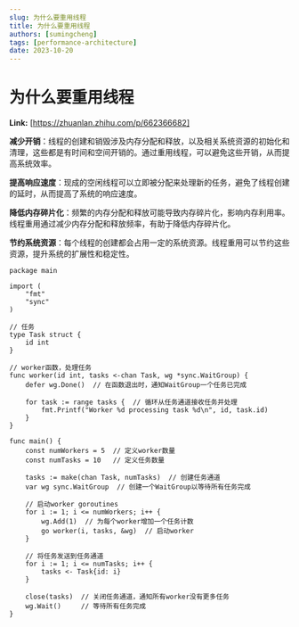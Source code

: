 ```yaml
---
slug: 为什么要重用线程
title: 为什么要重用线程
authors: [sumingcheng]
tags: [performance-architecture]
date: 2023-10-20
---
```


# 为什么要重用线程



 **Link:** [https://zhuanlan.zhihu.com/p/662366682]



**减少开销**：线程的创建和销毁涉及内存分配和释放，以及相关系统资源的初始化和清理，这些都是有时间和空间开销的。通过重用线程，可以避免这些开销，从而提高系统效率。

**提高响应速度**：现成的空闲线程可以立即被分配来处理新的任务，避免了线程创建的延时，从而提高了系统的响应速度。

**降低内存碎片化**：频繁的内存分配和释放可能导致内存碎片化，影响内存利用率。线程重用通过减少内存分配和释放频率，有助于降低内存碎片化。

**节约系统资源**：每个线程的创建都会占用一定的系统资源。线程重用可以节约这些资源，提升系统的扩展性和稳定性。

```
package main

import (
	"fmt"
	"sync"
)

// 任务
type Task struct {
	id int
}

// worker函数，处理任务
func worker(id int, tasks <-chan Task, wg *sync.WaitGroup) {
	defer wg.Done()  // 在函数退出时，通知WaitGroup一个任务已完成

	for task := range tasks {  // 循环从任务通道接收任务并处理
		fmt.Printf("Worker %d processing task %d\n", id, task.id)
	}
}

func main() {
	const numWorkers = 5  // 定义worker数量
	const numTasks = 10   // 定义任务数量

	tasks := make(chan Task, numTasks)  // 创建任务通道
	var wg sync.WaitGroup  // 创建一个WaitGroup以等待所有任务完成

	// 启动worker goroutines
	for i := 1; i <= numWorkers; i++ {
		wg.Add(1)  // 为每个worker增加一个任务计数
		go worker(i, tasks, &wg)  // 启动worker
	}

	// 将任务发送到任务通道
	for i := 1; i <= numTasks; i++ {
		tasks <- Task{id: i}
	}

	close(tasks)  // 关闭任务通道，通知所有worker没有更多任务
	wg.Wait()     // 等待所有任务完成
}

```